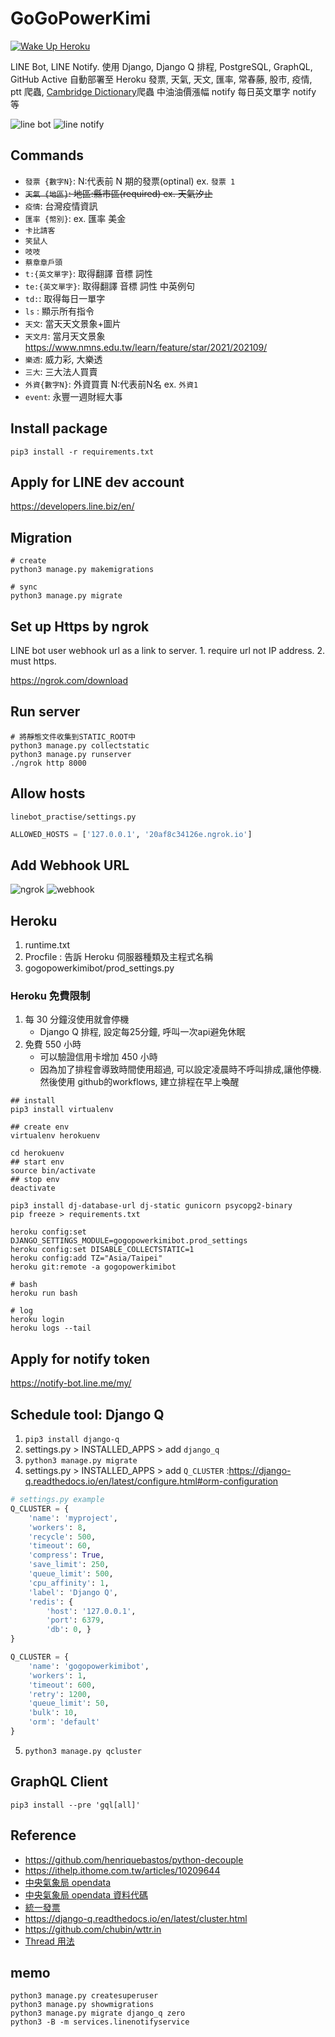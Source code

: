 # GoGoPowerKimi
[![Wake Up Heroku](https://github.com/kimi0230/gogopowerkimibot/actions/workflows/wakeupheroku.yml/badge.svg)](https://github.com/kimi0230/gogopowerkimibot/actions/workflows/wakeupheroku.yml)

LINE Bot, LINE Notify.
使用 Django, Django Q 排程, PostgreSQL, GraphQL, GitHub Active 自動部署至 Heroku
發票, 天氣, 天文, 匯率, 常春藤, 股市, 疫情, ptt 爬蟲, [Cambridge Dictionary](https://dictionary.cambridge.org/zht)爬蟲
中油油價漲幅 notify
每日英文單字 notify 等

![line bot](https://github.com/kimi0230/gogopowerkimibot/raw/main/images/gif/bot.gif)
![line notify](https://github.com/kimi0230/gogopowerkimibot/raw/main/images/gif/notify.gif)
## Commands

- `發票 {數字N}`: N:代表前 N 期的發票(optinal) ex. `發票 1`
- ~~`天氣 {地區}`: 地區:縣市區(required) ex. 天氣汐止~~
- `疫情`: 台灣疫情資訊
- `匯率 {幣別}`: ex. 匯率 美金
- `卡比請客`
- `笑鼠人`
- `吱吱`
- `蔡章章戶頭`
- `t:{英文單字}`: 取得翻譯 音標 詞性
- `te:{英文單字}`: 取得翻譯 音標 詞性 中英例句
- `td:`: 取得每日一單字
- `ls` : 顯示所有指令
- `天文`: 當天天文景象+圖片
- `天文月`: 當月天文景象 https://www.nmns.edu.tw/learn/feature/star/2021/202109/
- `樂透`: 威力彩, 大樂透
- `三大`: 三大法人買賣
- `外資{數字N}`: 外資買賣 N:代表前N名 ex. `外資1`
- `event`: 永豐一週財經大事


## Install package

```shell
pip3 install -r requirements.txt
```

## Apply for LINE dev account

https://developers.line.biz/en/

## Migration

```shell
# create
python3 manage.py makemigrations

# sync
python3 manage.py migrate
```

## Set up Https by ngrok

LINE bot user webhook url as a link to server. 1. require url not IP address. 2. must https.

https://ngrok.com/download

## Run server

```shell
# 將靜態文件收集到STATIC_ROOT中
python3 manage.py collectstatic
python3 manage.py runserver
./ngrok http 8000
```

## Allow hosts

`linebot_practise/settings.py`

```python
ALLOWED_HOSTS = ['127.0.0.1', '20af8c34126e.ngrok.io']
```

## Add Webhook URL

![ngrok](https://github.com/kimi0230/linebot_practise/blob/master/screenshot/ngrok.png)
![webhook](https://github.com/kimi0230/linebot_practise/blob/master/screenshot/webhook.png)

## Heroku

1. runtime.txt
2. Procfile : 告訴 Heroku 伺服器種類及主程式名稱
3. gogopowerkimibot/prod_settings.py

### Heroku 免費限制 
1. 每 30 分鐘沒使用就會停機
    * Django Q 排程, 設定每25分鐘, 呼叫一次api避免休眠
2. 免費 550 小時
    * 可以驗證信用卡增加 450 小時
    * 因為加了排程會導致時間使用超過, 可以設定凌晨時不呼叫排成,讓他停機. 然後使用 github的workflows, 建立排程在早上喚醒

```shell
## install
pip3 install virtualenv

## create env
virtualenv herokuenv

cd herokuenv
## start env
source bin/activate
## stop env
deactivate

pip3 install dj-database-url dj-static gunicorn psycopg2-binary
pip freeze > requirements.txt

heroku config:set DJANGO_SETTINGS_MODULE=gogopowerkimibot.prod_settings
heroku config:set DISABLE_COLLECTSTATIC=1
heroku config:add TZ="Asia/Taipei"
heroku git:remote -a gogopowerkimibot

# bash
heroku run bash

# log
heroku login
heroku logs --tail
```

## Apply for notify token

https://notify-bot.line.me/my/

## Schedule tool: Django Q

1. `pip3 install django-q`
2. settings.py > INSTALLED_APPS > add `django_q`
3. `python3 manage.py migrate`
4. settings.py > INSTALLED_APPS > add `Q_CLUSTER` :https://django-q.readthedocs.io/en/latest/configure.html#orm-configuration

```python
# settings.py example
Q_CLUSTER = {
    'name': 'myproject',
    'workers': 8,
    'recycle': 500,
    'timeout': 60,
    'compress': True,
    'save_limit': 250,
    'queue_limit': 500,
    'cpu_affinity': 1,
    'label': 'Django Q',
    'redis': {
        'host': '127.0.0.1',
        'port': 6379,
        'db': 0, }
}

Q_CLUSTER = {
    'name': 'gogopowerkimibot',
    'workers': 1,
    'timeout': 600,
    'retry': 1200,
    'queue_limit': 50,
    'bulk': 10,
    'orm': 'default'
}
```

5. `python3 manage.py qcluster`


## GraphQL Client
`pip3 install --pre 'gql[all]'`

## Reference

- https://github.com/henriquebastos/python-decouple
- https://ithelp.ithome.com.tw/articles/10209644
- [中央氣象局 opendata](https://opendata.cwb.gov.tw/index)
- [中央氣象局 opendata 資料代碼](https://opendata.cwb.gov.tw/opendatadoc/MFC/ForecastElement.pdf)
- [統一發票](https://invoice.etax.nat.gov.tw/invoice.xml)
- https://django-q.readthedocs.io/en/latest/cluster.html
- https://github.com/chubin/wttr.in
- [Thread 用法](https://www.thepythoncode.com/article/using-threads-in-python)

## memo

```
python3 manage.py createsuperuser
python3 manage.py showmigrations
python3 manage.py migrate django_q zero
python3 -B -m services.linenotifyservice
```
